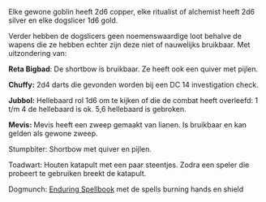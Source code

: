 Elke gewone goblin heeft 2d6 copper, elke ritualist of alchemist heeft 2d6 silver en elke dogslicer 1d6 gold.

Verder hebben de dogslicers geen noemenswaardige loot behalve de wapens die ze hebben echter zijn deze niet of nauwelijks bruikbaar. Met uitzondering van:

**Reta Bigbad**: De shortbow is bruikbaar. Ze heeft ook een quiver met pijlen. 

**Chuffy:** 2d4 darts die gevonden worden bij een DC 14 investigation check.

**Jubbol:** Hellebaard rol 1d6 om te kijken of die de combat heeft overleefd: 1 t/m 4 de hellebaard is ok. 5,6 hellebaard is gebroken.

**Mevis:** Mevis heeft een zweep gemaakt van lianen. Is bruikbaar en kan gelden als gewone zweep.

Stumpbiter: Shortbow met quiver en pijlen.

Toadwart: Houten katapult met een paar steentjes. Zodra een speler die probeert te gebruiken breekt de katapult.

Dogmunch: [Enduring Spellbook](https://www.dndbeyond.com/magic-items/27047-enduring-spellbook) met de spells burning hands en shield